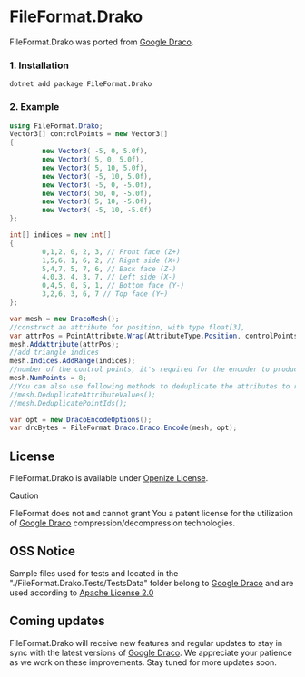 # FileFormat.Drako


FileFormat.Drako was ported from [Google Draco](https://github.com/google/draco).


### 1. Installation

```
dotnet add package FileFormat.Drako
```


### 2. Example

```csharp
using FileFormat.Drako;
Vector3[] controlPoints = new Vector3[]
{
        new Vector3( -5, 0, 5.0f),
        new Vector3( 5, 0, 5.0f),
        new Vector3( 5, 10, 5.0f),
        new Vector3( -5, 10, 5.0f),
        new Vector3( -5, 0, -5.0f),
        new Vector3( 50, 0, -5.0f),
        new Vector3( 5, 10, -5.0f),
        new Vector3( -5, 10, -5.0f)
};

int[] indices = new int[]
{
        0,1,2, 0, 2, 3, // Front face (Z+)
        1,5,6, 1, 6, 2, // Right side (X+)
        5,4,7, 5, 7, 6, // Back face (Z-)
        4,0,3, 4, 3, 7, // Left side (X-)
        0,4,5, 0, 5, 1, // Bottom face (Y-)
        3,2,6, 3, 6, 7 // Top face (Y+)
};

var mesh = new DracoMesh();
//construct an attribute for position, with type float[3], 
var attrPos = PointAttribute.Wrap(AttributeType.Position, controlPoints);
mesh.AddAttribute(attrPos);
//add triangle indices
mesh.Indices.AddRange(indices);
//number of the control points, it's required for the encoder to produce correct result.
mesh.NumPoints = 8;
//You can also use following methods to deduplicate the attributes to reduce the file size
//mesh.DeduplicateAttributeValues();
//mesh.DeduplicatePointIds();

var opt = new DracoEncodeOptions();
var drcBytes = FileFormat.Draco.Draco.Encode(mesh, opt);
```

## License
FileFormat.Drako is available under [Openize License](LICENSE).
> [!CAUTION]
> FileFormat does not and cannot grant You a patent license for the utilization of [Google Draco](https://github.com/google/draco) compression/decompression technologies.

## OSS Notice
Sample files used for tests and located in the "./FileFormat.Drako.Tests/TestsData" folder belong to [Google Draco](https://github.com/google/draco) and are used according to [Apache License 2.0](https://github.com/google/draco/blob/main/LICENSE)


## Coming updates
FileFormat.Drako will receive new features and regular updates to stay in sync with the latest versions of [Google Draco](https://github.com/google/draco). We appreciate your patience as we work on these improvements. Stay tuned for more updates soon.

